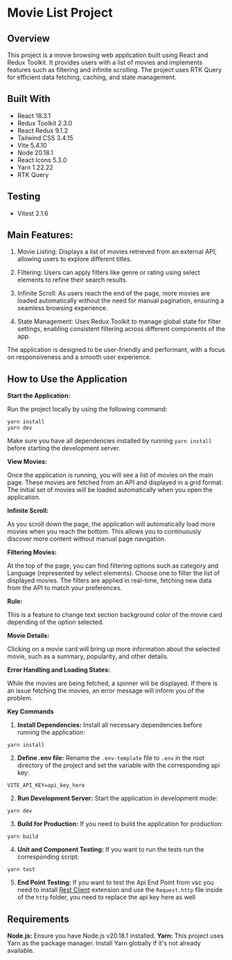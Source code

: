 # Movie List Project
## Overview
This project is a movie browsing web application built using React and Redux Toolkit. It provides users with a list of movies and implements features such as filtering and infinite scrolling. The project uses RTK Query for efficient data fetching, caching, and state management.

## Built With
- React 18.3.1
- Redux Toolkit 2.3.0
- React Redux 9.1.2
- Tailwind CSS 3.4.15
- Vite 5.4.10
- Node 20.18.1
- React Icons 5.3.0
- Yarn 1.22.22
- RTK Query

## Testing
- Vitest 2.1.6

## Main Features:

1. Movie Listing: Displays a list of movies retrieved from an external API, allowing users to explore different titles.

2. Filtering: Users can apply filters like genre or rating using select elements to refine their search results.

3. Infinite Scroll: As users reach the end of the page, more movies are loaded automatically without the need for manual pagination, ensuring a seamless browsing experience.

4. State Management: Uses Redux Toolkit to manage global state for filter settings, enabling consistent filtering across different components of the app.

The application is designed to be user-friendly and performant, with a focus on responsiveness and a smooth user experience.

## How to Use the Application
**Start the Application:**

Run the project locally by using the following command:

```
yarn install
yarn dev
```

Make sure you have all dependencies installed by running `yarn install` before starting the development server.

**View Movies:**

Once the application is running, you will see a list of movies on the main page. These movies are fetched from an API and displayed in a grid format. The initial set of movies will be loaded automatically when you open the application.

**Infinite Scroll:**

As you scroll down the page, the application will automatically load more movies when you reach the bottom. This allows you to continuously discover more content without manual page navigation.

**Filtering Movies:**

At the top of the page, you can find filtering options such as category and Language (represented by select elements).
Choose one to filter the list of displayed movies. The filters are applied in real-time, fetching new data from the API to match your preferences.

**Rule:**

This is a feature to change text section background color of the movie card depending of the option selected.

**Movie Details:**

Clicking on a movie card will bring up more information about the selected movie, such as a summary, popularity, and other details.

**Error Handling and Loading States:**

While the movies are being fetched, a spinner will be displayed.
If there is an issue fetching the movies, an error message will inform you of the problem.

**Key Commands**
1. **Install Dependencies:** Install all necessary dependencies before running the application:

`yarn install`

2. **Define .env file:** Rename the `.env-template` file to `.env` in the root directory of the project and set the variable with the corresponding api key:

`VITE_API_KEY=api_key_here`

2. **Run Development Server:** Start the application in development mode:

`yarn dev`

3. **Build for Production:** If you need to build the application for production:

`yarn build`

4. **Unit and Component Testing:** If you want to run the tests run the corresponding script:

`yarn test`

5. **End Point Testing:** If you want to test the Api End Point from vsc you need to install [Rest Client](https://marketplace.visualstudio.com/items?itemName=humao.rest-client) extension and use the `Request.http` file inside of the `http` folder, you need to replace the api key here as well

## Requirements
**Node.js:** Ensure you have Node.js v20.18.1 installed.
**Yarn:** This project uses Yarn as the package manager. Install Yarn globally if it's not already available.